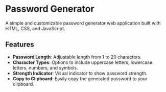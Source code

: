 # Password Generator

A simple and customizable password generator web application built with HTML, CSS, and JavaScript.

## Features

- **Password Length**: Adjustable length from 1 to 20 characters.
- **Character Types**: Options to include uppercase letters, lowercase letters, numbers, and symbols.
- **Strength Indicator**: Visual indicator to show password strength.
- **Copy to Clipboard**: Easily copy the generated password to your clipboard.

